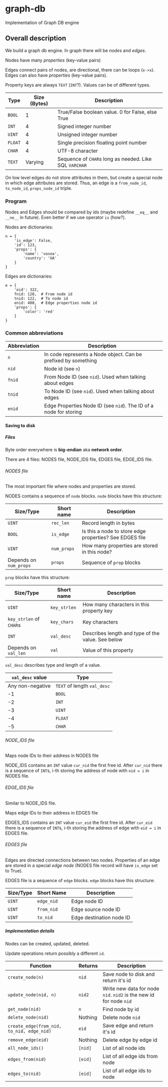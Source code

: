 # graph-db
Implementation of Graph DB engine

## Overall description
We build a graph db engine. In graph there will be _nodes_ and _edges_.

Nodes have many _properties_ (key-value pairs)

Edges connect pairs of nodes, are directional, there can be loops (`x->x`).
Edges can also have _properties_ (key-value pairs).

Property keys are always `TEXT` (`INT`?). Values can be of different types.

Type    | Size (Bytes) | Description
--------|--------------|----------------------------------------------------------
`BOOL`  | 1            | True/False boolean value. 0 for False, else True
`INT`   | 4            | Signed integer number
`UINT`  | 4            | Unsigned integer number
`FLOAT` | 4            | Single precision floating point number
`CHAR`  | 4            | UTF-8 character
`TEXT`  | Varying      | Sequence of `CHAR`s long as needed. Like SQL `VARCHAR`

On low level edges do not store attributes in them, but create a special node in which
edge attributes are stored. Thus, an edge is a `from_node_id`, `to_node_id`,
`props_node_id` triple.

### Program

Nodes and Edges should be compared by ids (maybe redefine `__eq__` and `__ne__` in future).
Even better if we use operator `is` (how?).

Nodes are dictionaries:
```
n = {
    'is_edge': False,
    'id': 123,
    'props': {
        'name': 'vasea',
        'country': 'UA'
    }
}
```

Edges are dictionaries:
```
e = {
    'eid': 322,
    fnid: 120,  # From node id
    tnid: 122,  # To node id
    enid: 400,  # Edge properties node id
    'props': {
        'color': 'red'
    }
}
```

### Common abbreviations

Abbreviation | Description
-------------|------------
`n`          | In code represents a Node object. Can be prefixed by something
`nid`        | Node id (see `n`)
`fnid`       | From Node ID (see `nid`). Used when talking about edges
`tnid`       | To Node ID (see `nid`). Used when talking about edges
`enid`       | Edge Properties Node ID (see `nid`). The ID of a node for storing


#### Saving to disk
##### Files
Byte order everywhere is **big-endian** aka **network order**.

There are 4 files: NODES file, NODE\_IDS file, EDGES file, EDGE\_IDS file.

###### NODES file
The most important file where nodes and properties are stored.

NODES contains a sequence of `node` blocks. `node` blocks have this structure:

Size/Type | Short name   | Description
----------|--------------|------------
`UINT`    | `rec_len`    | Record length in bytes
`BOOL`    | `is_edge`    | Is this a node to store edge properties? See EDGES file
`UINT`    | `num_props`  | How many properties are stored in this node?
Depends on `num_props` | `props`      | Sequence of `prop` blocks

`prop` blocks have this structure:

Size/Type | Short name   | Description
----------|--------------|------------
`UINT`    | `key_strlen` | How many characters in this property key
`key_strlen` of `CHAR`s | `key_chars` | Key characters
`INT`     | `val_desc`   | Describes length and type of the value. See below
Depends on `val_len` | `val` | Value of this property

`val_desc` describes type and length of a value.

`val_desc` value | Type
-----------------|----------------------------
Any non-negative | `TEXT` of length `val_desc`
-1               | `BOOL`
-2               | `INT` 
-3               | `UINT`
-4               | `FLOAT`
-5               | `CHAR`

###### NODE\_IDS file
Maps node IDs to their address in NODES file

NODE\_IDS contains an `INT` value `cur_nid` the first free id. After `cur_nid` there
is a sequence of `INT`s, i-th storing the address of node with `nid = i` in NODES file.

###### EDGE\_IDS file
Similar to NODE\_IDS file.

Maps edge IDs to their address in EDGES file

EDGES\_IDS contains an `INT` value `cur_eid` the first free id. After `cur_eid` there
is a sequence of `INT`s, i-th storing the address of edge with `eid = i` in EDGES file.

###### EDGES file
Edges are directed connections between two nodes. Properties of an edge are stored
in a special _edge node_ (NODES file record will have `is_edge` set to True).

EDGES file is a sequence of `edge` blocks. `edge` blocks have this structure:

Size/Type | Short Name  | Description
----------|-------------|------------
`UINT`    | `edge_nid`  | Edge node ID
`UINT`    | `from_nid`  | Edge source node ID
`UINT`    | `to_nid`    | Edge destination node ID

##### Implementation details
Nodes can be created, updated, deleted.

Update operations return possibly a different `id`.

Function                               | Returns | Description
---------------------------------------|---------|-----------------------------------
`create_node(n)`                       | `nid`   | Save node to disk and return it's id
`update_node(nid, n)`                  | `nid2`  | Write new data for node `nid`. `nid2` is the new id for node `nid`
`get_node(nid)`                        | `n`     | Find node by id
`delete_node(nid)`                     | Nothing | Delete node `nid`
`create_edge(from_nid, to_nid, edge_nid)` | `eid`   | Save edge and return it's id
`remove_edge(eid)`                     | Nothing | Delete edge by edge id
`all_node_ids()`                       | `[nid]` | List of all node ids
`edges_from(nid)`                      | `[eid]` | List of all edge ids from node
`edges_to(nid)`                        | `[eid]` | List of all edge ids to node
